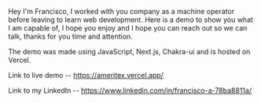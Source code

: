 Hey I'm Francisco, I worked with you company as a machine operator before leaving to learn web development. Here is a demo to show you what I am capable of, I hope you enjoy and I hope you can reach out so we can talk, thanks for you time and attention.

The demo was made using JavaScript, Next.js, Chakra-ui and is hosted on Vercel.

Link to live demo -- https://ameritex.vercel.app/

Link to my LinkedIn -- https://www.linkedin.com/in/francisco-a-78ba8811a/
